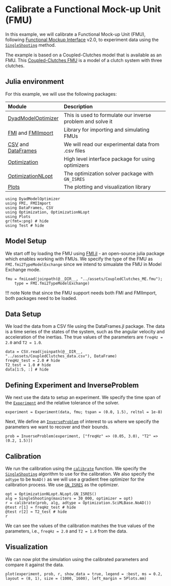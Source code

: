 # Calibrate a Functional Mock-up Unit (FMU)

In this example, we will calibrate a Functional Mock-up Unit (FMU), following [Functional Mockup Interface](https://fmi-standard.org/) v2.0, to experiment data using the [`SingleShooting`](@ref) method.

The example is based on a Coupled-Clutches model that is available as an FMU. This [Coupled-Clutches FMU](https://github.com/modelica/fmi-cross-check/tree/master/fmus/2.0/cs/linux64/MapleSim/2021.2/CoupledClutches) is a model of a clutch system with three clutches.

## Julia environment

For this example, we will use the following packages:

| Module                                                                                               | Description                                                |
|:---------------------------------------------------------------------------------------------------- |:---------------------------------------------------------- |
| [DyadModelOptimizer](https://help.juliahub.com/jsmo/stable/)                                     | This is used to formulate our inverse problem and solve it |
| [FMI](https://thummeto.github.io/FMI.jl/dev/) and [FMIImport](https://thummeto.github.io/FMI.jl/dev/)| Library for importing and simulating FMUs                  |
| [CSV](https://csv.juliadata.org/stable/) and [DataFrames](https://dataframes.juliadata.org/stable/)  | We will read our experimental data from .csv files         |
| [Optimization](https://docs.sciml.ai/Optimization/stable/)                                           | High level interface package for using optimizers          |
| [OptimizationNLopt](https://docs.sciml.ai/Optimization/stable/optimization_packages/nlopt/)          | The optimization solver package with `GN_ISRES`            |
| [Plots](https://docs.juliaplots.org/stable/)                                                         | The plotting and visualization library                     |

```@example calibFMU
using DyadModelOptimizer
using FMI, FMIImport
using DataFrames, CSV
using Optimization, OptimizationNLopt
using Plots
gr(fmt=:png) # hide
using Test # hide
```

## Model Setup

We start off by loading the FMU using [FMI.jl](https://github.com/ThummeTo/FMI.jl) - an open-source julia package which enables working with FMUs. We specify the type of the FMU as `FMI.fmi2TypeModelExchange` since we intend to simualate the FMU in Model Exchange mode.

```@example calibFMU
fmu = fmiLoad(joinpath(@__DIR__, "../assets/CoupledClutches_ME.fmu");
    type = FMI.fmi2TypeModelExchange)
```

!!! note
    Note that since the FMU support needs both FMI and FMIImport, both packages need to be loaded.

## Data Setup

We load the data from a CSV file using the DataFrames.jl package. The data is a time series of the states of the system, such as the angular velocity and acceleration of the inertias. The true values of the parameters are `freqHz = 2.0` and `T2 = 1.0`.

```@example calibFMU
data = CSV.read(joinpath(@__DIR__, "../assets/CoupledClutches_data.csv"), DataFrame)
freqHz_test = 2.0 # hide
T2_test = 1.0 # hide
data[1:5, :] # hide
```

## Defining Experiment and InverseProblem

We next use the data to setup an experiment. We specify the time span of the [`Experiment`](@ref) and the relative tolerance of the solver.

```@example calibFMU
experiment = Experiment(data, fmu; tspan = (0.0, 1.5), reltol = 1e-8)
```

Next, We define an [`InverseProblem`](@ref) of interest to us where we specify the parameters we want to recover and their bounds.

```@example calibFMU
prob = InverseProblem(experiment, ["freqHz" => (0.05, 3.0), "T2" => (0.2, 1.5)])
```

## Calibration

We run the calibration using the [`calibrate`](@ref) function. We specify the [`SingleShooting`](@ref) algorithm to use for the calibration. We also specify the `adtype` to be `NoAD()` as we will use a gradient free optimizer for the calibration process. We use [`GN_ISRES`](https://nlopt.readthedocs.io/en/latest/NLopt_Algorithms#isres-improved-stochastic-ranking-evolution-strategy) as the optimizer.

```@example calibFMU
opt = OptimizationNLopt.NLopt.GN_ISRES()
alg = SingleShooting(maxiters = 30_000, optimizer = opt)
r = calibrate(prob, alg, adtype = Optimization.SciMLBase.NoAD())
@test r[1] ≈ freqHz_test # hide
@test r[2] ≈ T2_test # hide
r
```

We can see the values of the calibration matches the true values of the parameters, i.e., `freqHz = 2.0` and `T2 = 1.0` from the data.

## Visualization

We can now plot the simulation using the calibrated parameters and compare it against the data.

```@example calibFMU
plot(experiment, prob, r, show_data = true, legend = :best, ms = 0.2, layout = (8, 1), size = (1000, 1600), left_margin = 5Plots.mm)
```
